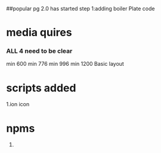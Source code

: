 ##popular pg 2.0 has started 
step 1:adding boiler Plate code 


# media quires
### ALL 4 need to be clear 
min 600
min 776
min 996
min 1200
Basic layout

# scripts added 
1.ion icon






# npms
1.
